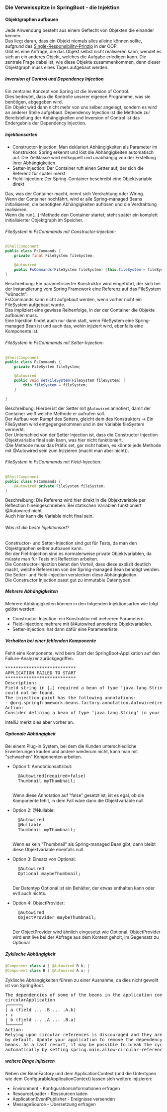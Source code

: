 ### Die Verweisspitze in SpringBoot - die Injektion

#### Objektgraphen aufbauen
Jede Anwendung besteht aus einem Geflecht von Objekten die einander kennen.   
Das liegt daran, dass ein Objekt niemals alles alleine können sollte, aufgrund des [Single-Responsibility-Prinzip](https://en.wikipedia.org/wiki/Single-responsibility_principle) in der OOP.  
Gibt es eine Anfrage, die das Objekt selbst nicht realisieren kann, wendet es sich an ein anderes Objekt, welches die Aufgabe erledigen kann.
Die zentrale Frage dabei ist, wie diese Objekte zusammenkommen, denn dieser Objektgraph muss eines Tages aufgebaut werden.  

##### Inversion of Control und Dependency Injection
Ein zentrales Konzept von Spring ist die Inversion of Control.  
Dies bedeutet, dass die Kontrolle unserer eigenen Programme, was sie benötigen, abgegeben wird.  
Ein Objekt wird dann nicht mehr von uns selber angelegt, sondern es wird an anderer Stelle aufgebaut.
Dependency Injection ist die Methode zur Bereitstellung der Abhängigkeiten und Inversion of Control ist das Endergebnis der Dependency Injection.

##### Injektionsarten
- Constructor-Injection: Man deklariert Abhängigkeiten als Parameter im Konstruktor. Spring erkennt und löst die Abhängigkeiten automatisch auf. Die Zielklasse wird entkoppelt und unabhängig von der Erstellung ihrer Abhängigkeiten.
- Setter-Injection: Der Container ruft einen Setter auf, der sich die Referenz für später merkt
- Field-Injection: Der Spring-Container beschreibt eine Objektvariable direkt

Das, was der Container macht, nennt sich Verdrahtung oder Wiring.  
Wenn der Container hochfährt, wird er alle Spring-managed Beans initialisieren, die benötigten Abhängigkeiten auflösen und die Verdrahtung realisieren.  
Wenn die run(...)-Methode den Container startet, steht später ein komplett initialisierter Objektgraph im Speicher.

###### FileSystem in FsCommands mit Constructor-Injection:
```java
@ShellComponent
public class FsCommands {
    private final FileSystem fileSystem;
    
    @Autowired
    public FsCommands(FileSystem fileSystem) {this.fileSystem = fileSystem;}
}
```
Beschreibung: Ein parametrisierter Konstruktor wird eingeführt, der sich bei der Instanziierung vom Spring Framework eine Referenz auf das FileSystem "wünscht".  
FsCommands kann nicht aufgebaut werden, wenn vorher nicht ein FileSystem aufgebaut wurde.  
Das impliziert eine gewisse Reihenfolge, in der der Container die Objekte aufbauen muss.  
Eine Injektion findet auch nur dann statt, wenn FileSystem eine Spring-managed Bean ist und auch das, wohin injiziert wird, ebenfalls eine Komponente ist.  


###### FileSystem in FsCommands mit Setter-Injection:
```java 
@ShellComponent
public class FsCommands {
    private FileSystem fileSystem;

    @Autowired
    public void setFileSystem(FileSystem fileSystem) {
        this.fileSystem = fileSystem;
    }

}
```
Beschreibung: Hierbei ist der Setter mit `@Autowired` annotiert, damit der Container weiß welche Methode er aufrufen soll.  
Der Aufbau vom Rumpf des Setters, gleicht dem des Konstruktors → Ein FIleSystem wird entgegengenommen und in der Variable fileSystem vermerkt.  
Der Unterschied von der Setter Injection ist, dass die Constructor Injection Objektvariable final sein kann, was hier nicht funktioniert.  
(Die Methode muss das Präfix set, gar nicht haben, es könnte jede Methode mit @Autowired sein zum Injizieren (macht man aber nicht)).

###### FileSystem in FsCommands mit Field-Injection:
```java
@ShellComponent
public class FsCommands {
    @Autowired private FileSystem fileSystem;
}
```
Beschreibung: Die Referenz wird hier direkt in die Objektvariable per Reflection hineingeschrieben. Bei statischen Variablen funktioniert @Autowired nicht.  
Auch hier kann die Variable nicht final sein. 

###### Was ist die beste Injektionsart? 
Constructor- und Setter-Injection sind gut für Tests, da man den Objektgraphen selber aufbauen kann.  
Bei der Fiel-Injection sind es normalerweise private Objektvariablen, da müsste man für Tests mit Reflection arbeiten.  
Die Constructor-Injection bietet den Vorteil, dass diese explizit deutlich macht, welche Referenzen von der Spring-managed Bean benötigt werden.  
Die Setter- und Field-Injection verstecken diese Abhängigkeiten.   
Die Constructor Injection passt gut zu immutable Datentypen.  

##### Mehrere Abhängigkeiten
Mehrere Abhängigkeiten können in den folgenden Injektionsarten wie folgt gelöst werden:  
- Constructor-Injection: ein Konstruktor mit mehreren Parametern.
- Field-Injection: mehrere mit @Autowired annotierte Objektvariablen.
- Setter-Injection: hat dann dafür eine Parameterliste. 

##### Verhalten bei einer fehlenden Komponente
Fehlt eine Komponente, wird beim Start der SpringBoot-Applikation auf den Failure-Analyzer zurückgegriffen.
<pre>
***************************
APPLICATION FAILED TO START
***************************
Description:
Field string in […] required a bean of type 'java.lang.String' that ↩
could not be found.
The injection point has the following annotations:
- @org.springframework.beans.factory.annotation.Autowired(required=true)
Action:
Consider defining a bean of type 'java.lang.String' in your configuration.
</pre>

IntelliJ merkt dies aber vorher an.

##### Optionale Abhängigkeit

Bei einem Plug-in System, bei dem die Kunden unterschiedliche Erweiterungen kaufen und andere wiederum nicht, kann man mit "schwachen" Komponenten arbeiten.

- Option 1: Annotationsattribut:
    <pre>
    @Autowired(required=false)
    Thumbnail myThumbnail;
    </pre>
    Wenn diese Annotation auf "false" gesetzt ist, ist es egal, ob die Komponente fehlt, in dem Fall wäre dann die Objektvariable null.  

- Option 2: @Nullable:
    <pre>
    @Autowired
    @Nullable
    Thumbnail myThumbnail;
    </pre>
    Wenn es kein "Thumbnail" als Spring-managed Bean gibt, dann bleibt diese Objektvariable ebenfalls null.

- Option 3: Einsatz von Optional:
    <pre>
    @Autowired
    Optional<Thumbnail> maybeThumbnail;
    </pre>
    Der Datentyp Optional ist ein Behälter, der etwas enthalten kann oder evtl auch nichts.  

- Option 4: ObjectProvider:
    <pre>
    @Autowired
    ObjectProvider<Thumbnail> maybeThumbnail;
    </pre>
    Der ObjectProvider wird ähnlich eingesetzt wie Optional. ObjectProvider wird erst live bei der Abfrage aus dem Kontext geholt, im Gegensatz zu Optional

##### Zyklische Abhängigkeit
```java
@Component class A { @Autowired B b; }
@Component class B { @Autowired A a; }
```
Zyklische Abhängigkeiten führen zu einer Ausnahme, da dies nicht gewollt ist von SpringBoot.

<pre>
The dependencies of some of the beans in the application context form a cycle:
circularApplication
┌─────┐
| a (field ... .B ... .A.b)
↑ ↓
| b (field ... .A ... .B.a)
└─────┘
Action:
Relying upon circular references is discouraged and they are prohibited ↩
by default. Update your application to remove the dependency cycle between ↩
beans. As a last resort, it may be possible to break the cycle ↩
automatically by setting spring.main.allow-circular-references to true.
</pre>

##### weitere Dinge injizieren

Neben der BeanFactory und dem ApplicationContext (und die Untertypen wie dem ConfigurableApplicationContext) lassen sich weitere injizieren:
- Environment - Konfigurationsinformationen erfragen
- ResourceLoader - Ressourcen laden
- ApplicationEventPublisher - Ereignisse versenden
- MessageSource - Übersetzung erfragen
